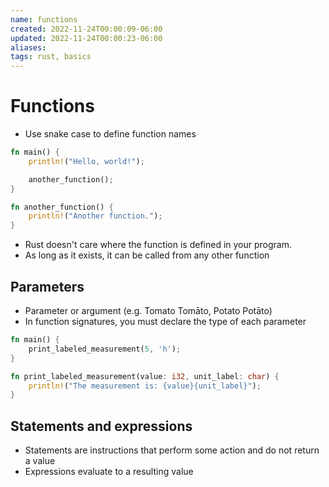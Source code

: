 ```yaml
---
name: functions
created: 2022-11-24T00:00:09-06:00
updated: 2022-11-24T00:00:23-06:00
aliases: 
tags: rust, basics
---
```

# Functions

- Use snake case to define function names

```rust
fn main() {
    println!("Hello, world!");

    another_function();
}

fn another_function() {
    println!("Another function.");
}

```

- Rust doesn't care where the function is defined in your program.
- As long as it exists, it can be called from any other function

## Parameters

- Parameter or argument (e.g. Tomato Tomāto, Potato Potāto)
- In function signatures, you must declare the type of each parameter

```rust
fn main() {
    print_labeled_measurement(5, 'h');
}

fn print_labeled_measurement(value: i32, unit_label: char) {
    println!("The measurement is: {value}{unit_label}");
}
```

## Statements and expressions

- Statements are instructions that perform some action and do not return a value
- Expressions evaluate to a resulting value